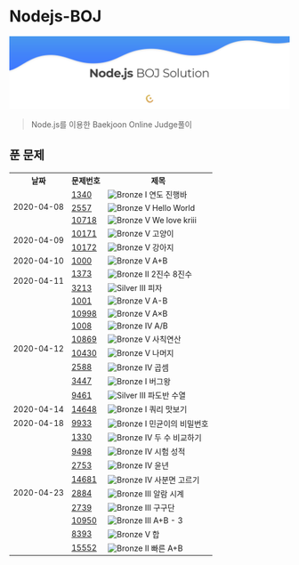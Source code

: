 # Nodejs-BOJ
![BOJSolution](./main.png)
> Node.js를 이용한 Baekjoon Online Judge풀이

## 푼 문제

<table>
  <tr>
    <th>날짜</th>
    <th>문제번호</th>
    <th>제목</th>
  </tr>
  <tr>
    <td rowspan="3">2020-04-08</td>
    <td><a href="http://noj.am/1340">1340</a></td>
    <td><img src="https://static.solved.ac/tier_small/5.svg" alt="Bronze I" width="10"/> 연도 진행바</td>
  </tr>
  <tr>
    <td><a href="http://noj.am/2557">2557</a></td>
    <td><img src="https://static.solved.ac/tier_small/1.svg" alt="Bronze V" width="10"/> Hello World</td>
  </tr>
  <tr>
    <td><a href="http://noj.am/10718">10718</a></td>
    <td><img src="https://static.solved.ac/tier_small/1.svg" alt="Bronze V" width="10"/> We love kriii</td>
  </tr>
  <tr>
    <td rowspan="2">2020-04-09</td>
    <td><a href="http://noj.am/10171">10171</a></td>
    <td><img src="https://static.solved.ac/tier_small/1.svg" alt="Bronze V" width="10"/> 고양이</td>
  </tr>
  <tr>
    <td><a href="http://noj.am/10172">10172</a></td>
    <td><img src="https://static.solved.ac/tier_small/1.svg" alt="Bronze V" width="10"/> 강아지</td>
  </tr>
  <tr>
    <td>2020-04-10</td>
    <td><a href="http://noj.am/1000">1000</a></td>
    <td><img src="https://static.solved.ac/tier_small/1.svg" alt="Bronze V" width="10"/> A+B</td>
  </tr>
  <tr>
    <td rowspan="2">2020-04-11</td>
    <td><a href="http://noj.am/1373">1373</a></td>
    <td><img src="https://static.solved.ac/tier_small/4.svg" alt="Bronze II" width="10"/> 2진수 8진수</td>
  </tr>
  <tr>
    <td><a href="http://noj.am/3213">3213</a></td>
    <td><img src="https://static.solved.ac/tier_small/8.svg" alt="Silver III" width="10"/> 피자</td>
  </tr>
  <tr>
    <td rowspan="8">2020-04-12</td>
    <td><a href="http://noj.am/1001">1001</a></td>
    <td><img src="https://static.solved.ac/tier_small/1.svg" alt="Bronze V" width="10"/> A-B</td>
  </tr>
  <tr>
    <td><a href="http://noj.am/10998">10998</a></td>
    <td><img src="https://static.solved.ac/tier_small/1.svg" alt="Bronze V" width="10"/> A×B</td>
  </tr>
  <tr>
    <td><a href="http://noj.am/1008">1008</a></td>
    <td><img src="https://static.solved.ac/tier_small/2.svg" alt="Bronze IV" width="10"/> A/B</td>
  </tr>
  <tr>
    <td><a href="http://noj.am/10869">10869</a></td>
    <td><img src="https://static.solved.ac/tier_small/1.svg" alt="Bronze V" width="10"/> 사칙연산</td>
  </tr>
  <tr>
    <td><a href="http://noj.am/10430">10430</a></td>
    <td><img src="https://static.solved.ac/tier_small/1.svg" alt="Bronze V" width="10"/> 나머지</td>
  </tr>
  <tr>
    <td><a href="http://noj.am/2588">2588</a></td>
    <td><img src="https://static.solved.ac/tier_small/2.svg" alt="Bronze IV" width="10"/> 곱셈</td>
  </tr>
  <tr>
    <td><a href="http://noj.am/3447">3447</a></td>
    <td><img src="https://static.solved.ac/tier_small/5.svg" alt="Bronze I" width="10"/> 버그왕</td>
  </tr>
  <tr>
    <td><a href="http://noj.am/9461">9461</a></td>
    <td><img src="https://static.solved.ac/tier_small/8.svg" alt="Silver III" width="10"/> 파도반 수열</td>
  </tr>
  <tr>
    <td rowspan="1">2020-04-14</td>
    <td><a href="http://noj.am/14648">14648</a></td>
    <td><img src="https://static.solved.ac/tier_small/5.svg" alt="Bronze I" width="10"/> 쿼리 맛보기</td>
  </tr>
  <tr>
    <td rowspan="1">2020-04-18</td>
    <td><a href="http://noj.am/9933">9933</a></td>
    <td><img src="https://static.solved.ac/tier_small/5.svg" alt="Bronze I" width="10"/> 민균이의 비밀번호</td>
  </tr>
  <tr>
    <td rowspan="9">2020-04-23</td>
    <td><a href="http://noj.am/1330">1330</a></td>
    <td><img src="https://static.solved.ac/tier_small/2.svg" alt="Bronze IV" width="10"/> 두 수 비교하기</td>
  </tr>
  <tr>
    <td><a href="http://noj.am/9498">9498</a></td>
    <td><img src="https://static.solved.ac/tier_small/2.svg" alt="Bronze IV" width="10"/> 시험 성적</td>
  </tr>
  <tr>
    <td><a href="http://noj.am/2753">2753</a></td>
    <td><img src="https://static.solved.ac/tier_small/2.svg" alt="Bronze IV" width="10"/> 윤년</td>
  </tr>
  <tr>
    <td><a href="http://noj.am/14681">14681</a></td>
    <td><img src="https://static.solved.ac/tier_small/2.svg" alt="Bronze IV" width="10"/> 사분면 고르기</td>
  </tr>
  <tr>
    <td><a href="http://noj.am/2884">2884</a></td>
    <td><img src="https://static.solved.ac/tier_small/3.svg" alt="Bronze III" width="10"/> 알람 시계</td>
  </tr>
  <tr>
    <td><a href="http://noj.am/2739">2739</a></td>
    <td><img src="https://static.solved.ac/tier_small/3.svg" alt="Bronze III" width="10"/> 구구단</td>
  </tr>
  <tr>
    <td><a href="http://noj.am/10950">10950</a></td>
    <td><img src="https://static.solved.ac/tier_small/3.svg" alt="Bronze III" width="10"/> A+B - 3</td>
  </tr>
  <tr>
    <td><a href="http://noj.am/8393">8393</a></td>
    <td><img src="https://static.solved.ac/tier_small/1.svg" alt="Bronze V" width="10"/> 합</td>
  </tr>
  <tr>
    <td><a href="http://noj.am/15552">15552</a></td>
    <td><img src="https://static.solved.ac/tier_small/4.svg" alt="Bronze II" width="10"/> 빠른 A+B</td>
  </tr>
</table>
